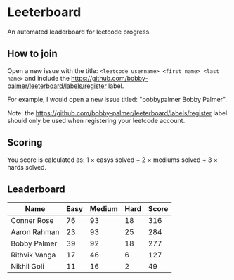 # Leeterboard

An automated leaderboard for leetcode progress.

## How to join

Open a new issue with the title: `<leetcode username> <first name> <last name>`
and include the https://github.com/bobby-palmer/leeterboard/labels/register
label.

For example, I would open a new issue titled: "bobbypalmer Bobby Palmer".

Note: the https://github.com/bobby-palmer/leeterboard/labels/register label
should only be used when registering your leetcode account.

## Scoring

You score is calculated as:
1 $\times$ easys solved + 2 $\times$ mediums solved + 3 $\times$ hards solved.

## Leaderboard
| Name | Easy | Medium | Hard | Score |
| --- | --- | --- | --- | --- |
| Conner Rose | 76 | 93 | 18 | 316 |
| Aaron Rahman | 23 | 93 | 25 | 284 |
| Bobby Palmer | 39 | 92 | 18 | 277 |
| Rithvik Vanga | 17 | 46 | 6 | 127 |
| Nikhil Goli | 11 | 16 | 2 | 49 |
